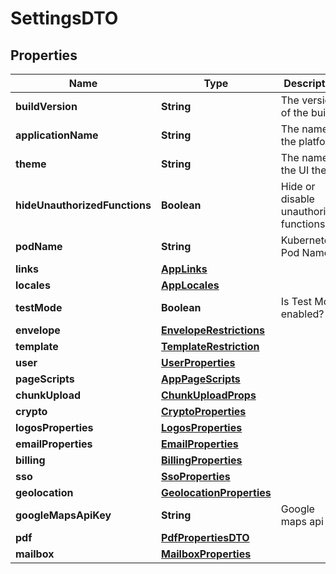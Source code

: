# SettingsDTO

## Properties
Name | Type | Description | Notes
------------ | ------------- | ------------- | -------------
**buildVersion** | **String** | The version of the build |  [optional]
**applicationName** | **String** | The name of the platform |  [optional]
**theme** | **String** | The name of the UI theme |  [optional]
**hideUnauthorizedFunctions** | **Boolean** | Hide or disable unauthorized functions |  [optional]
**podName** | **String** | Kubernetes Pod Name |  [optional]
**links** | [**AppLinks**](AppLinks.md) |  |  [optional]
**locales** | [**AppLocales**](AppLocales.md) |  |  [optional]
**testMode** | **Boolean** | Is Test Mode enabled? |  [optional]
**envelope** | [**EnvelopeRestrictions**](EnvelopeRestrictions.md) |  |  [optional]
**template** | [**TemplateRestriction**](TemplateRestriction.md) |  |  [optional]
**user** | [**UserProperties**](UserProperties.md) |  |  [optional]
**pageScripts** | [**AppPageScripts**](AppPageScripts.md) |  |  [optional]
**chunkUpload** | [**ChunkUploadProps**](ChunkUploadProps.md) |  |  [optional]
**crypto** | [**CryptoProperties**](CryptoProperties.md) |  |  [optional]
**logosProperties** | [**LogosProperties**](LogosProperties.md) |  |  [optional]
**emailProperties** | [**EmailProperties**](EmailProperties.md) |  |  [optional]
**billing** | [**BillingProperties**](BillingProperties.md) |  |  [optional]
**sso** | [**SsoProperties**](SsoProperties.md) |  |  [optional]
**geolocation** | [**GeolocationProperties**](GeolocationProperties.md) |  |  [optional]
**googleMapsApiKey** | **String** | Google maps api key |  [optional]
**pdf** | [**PdfPropertiesDTO**](PdfPropertiesDTO.md) |  |  [optional]
**mailbox** | [**MailboxProperties**](MailboxProperties.md) |  |  [optional]
